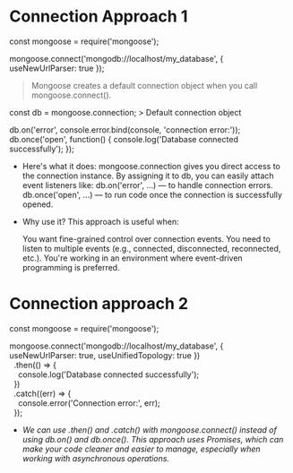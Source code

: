 # Connection Approach 1

const mongoose = require('mongoose');

mongoose.connect('mongodb://localhost/my_database', { useNewUrlParser: true });
> Mongoose creates a default connection object when you call mongoose.connect().

const db = mongoose.connection; > Default connection object

db.on('error', console.error.bind(console, 'connection error:'));
db.once('open', function() {
  console.log('Database connected successfully');
});

- Here's what it does:
  mongoose.connection gives you direct access to the connection instance.
  By assigning it to db, you can easily attach event listeners like:
  db.on('error', ...) — to handle connection errors.
  db.once('open', ...) — to run code once the connection is successfully opened.

- Why use it?
  This approach is useful when:  

  You want fine-grained control over connection events.
  You need to listen to multiple events (e.g., connected, disconnected, reconnected, etc.).
  You're working in an environment where event-driven programming is preferred.
  
# Connection approach 2


const mongoose = require('mongoose'); 

mongoose.connect('mongodb://localhost/my_database', { useNewUrlParser: true, useUnifiedTopology: true }) \
  .then(() => { \
    console.log('Database connected successfully'); \
  }) \
  .catch((err) => { \
    console.error('Connection error:', err); \
  });

  - *We can use .then() and .catch() with mongoose.connect() instead of using db.on() and db.once(). This approach uses Promises, which can make your code cleaner and easier to manage, especially when working with asynchronous operations.*


